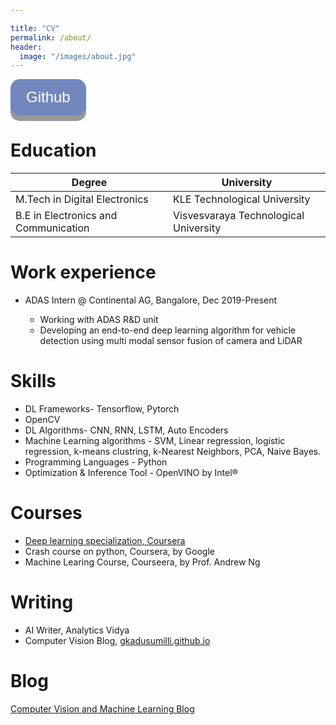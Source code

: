 ```yaml
---

title: "CV"
permalink: /about/
header:
  image: "/images/about.jpg"
---
```


<style>
.button {
  display: inline-block;
  padding: 15px 25px;
  font-size: 24px;
  cursor: pointer;
  text-align: center;
  text-decoration: none;
  outline: none;
  color: #fff;
  background-color: #7187bd;
  border: none;
  border-radius: 15px;
  box-shadow: 0 9px #999;
}

.button:hover {background-color: #7187bd}

.button:active {
  background-color: #7187bd;
  box-shadow: 0 5px #666;
  transform: translateY(4px);
}
</style>

<button class="button" onclick="location.href='https://github.com/gkadusumilli/'" type="button">Github</button>


Education
======

| Degree | University |
| --- | --- |
| M.Tech in Digital Electronics | KLE Technological University |
| B.E in Electronics and Communication | Visvesvaraya Technological University |


Work experience
======
* ADAS Intern @ Continental AG, Bangalore, Dec 2019-Present

   * Working with ADAS R&D unit
   * Developing an end-to-end deep learning algorithm for vehicle detection using multi modal sensor fusion of camera and LiDAR
  
   

Skills
======
* DL Frameworks- Tensorflow, Pytorch
* OpenCV
* DL Algorithms- CNN, RNN, LSTM, Auto Encoders
* Machine Learning algorithms - SVM, Linear regression, logistic regression, k-means clustring, k-Nearest Neighbors, PCA, Naive Bayes.
* Programming Languages - Python
* Optimization & Inference Tool - OpenVINO by Intel® 

Courses
======
* <a href="https://www.coursera.org/account/accomplishments/specialization/certificate/DNJHMTSMUMTT" title="Deep learning specialization, Coursera"> Deep learning specialization, Coursera </a>
* Crash course on python, Coursera, by Google
* Machine Learing Course, Courseera, by Prof. Andrew Ng

Writing
======

* AI Writer, Analytics Vidya 
* Computer Vision Blog, [gkadusumilli.github.io](https://gkadusumilli.github.io)

Blog
======
<a href="https://gkadusumilli.github.io/" title="Computer Vision and Machine Learning Blog">Computer Vision and Machine Learning Blog</a>

